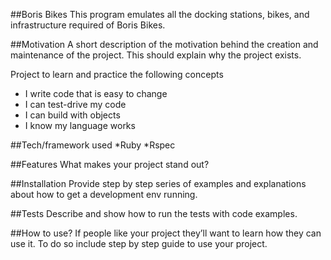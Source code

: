 ##Boris Bikes
This program emulates all the docking stations, bikes, and infrastructure required of Boris Bikes.

##Motivation
A short description of the motivation behind the creation and maintenance of the project. This should explain why the project exists.

Project to learn and practice the following concepts

- I write code that is easy to change
- I can test-drive my code
- I can build with objects
- I know my language works


##Tech/framework used
*Ruby
*Rspec

##Features
What makes your project stand out?

##Installation
Provide step by step series of examples and explanations about how to get a development env running.

##Tests
Describe and show how to run the tests with code examples.

##How to use?
If people like your project they’ll want to learn how they can use it. To do so include step by step guide to use your project.
